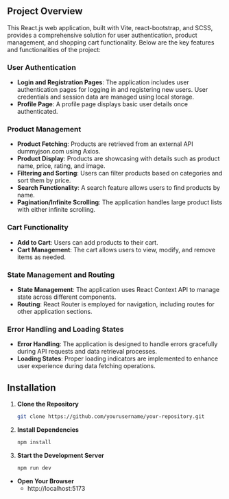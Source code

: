 ## Project Overview

This React.js web application, built with Vite, react-bootstrap, and SCSS, provides a comprehensive solution for user authentication, product management, and shopping cart functionality. Below are the key features and functionalities of the project:

### User Authentication

- **Login and Registration Pages**: The application includes user authentication pages for logging in and registering new users. User credentials and session data are managed using local storage.
- **Profile Page**: A profile page displays basic user details once authenticated.

### Product Management

- **Product Fetching**: Products are retrieved from an external API dummyjson.com using Axios.
- **Product Display**: Products are showcasing with details such as product name, price, rating, and image.
- **Filtering and Sorting**: Users can filter products based on categories and sort them by price.
- **Search Functionality**: A search feature allows users to find products by name.
- **Pagination/Infinite Scrolling**: The application handles large product lists with either infinite scrolling.

### Cart Functionality

- **Add to Cart**: Users can add products to their cart.
- **Cart Management**: The cart allows users to view, modify, and remove items as needed.

### State Management and Routing

- **State Management**: The application uses React Context API to manage state across different components.
- **Routing**: React Router is employed for navigation, including routes for other application sections.

### Error Handling and Loading States

- **Error Handling**: The application is designed to handle errors gracefully during API requests and data retrieval processes.
- **Loading States**: Proper loading indicators are implemented to enhance user experience during data fetching operations.

## Installation

1. **Clone the Repository**

   ```bash
   git clone https://github.com/yourusername/your-repository.git

   ```

2. **Install Dependencies**

   ```bash
   npm install

   ```

3. **Start the Development Server**
   ```bash
   npm run dev
   ```

- **Open Your Browser**
  - http://localhost:5173
